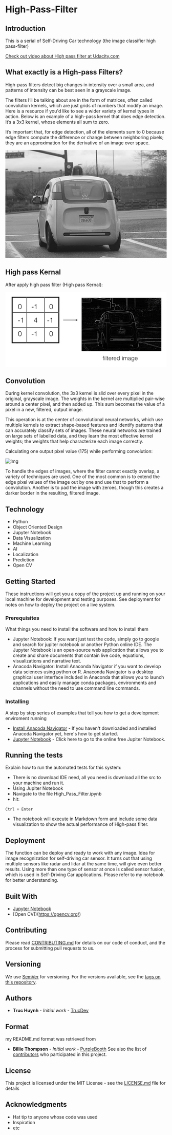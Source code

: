# High-Pass-Filter

## Introduction
This is a serial of Self-Driving Car technology (the image classifier high pass-filter)

[Check out video about High pass filter at Udacity.com](https://youtu.be/JOa9ZtV_rB4)

## What exactly is a High-pass Filters?
High-pass filters detect big changes in intensity over a small area, and patterns of intensity can be best seen in a grayscale image.

The filters I’ll be talking about are in the form of matrices, often called convolution kernels, which are just grids of numbers that modify an image. Here is a resource if you'd like to see a wider variety of kernel types in action. Below is an example of a high-pass kernel that does edge detection. It’s a 3x3 kernel, whose elements all sum to zero.

It’s important that, for edge detection, all of the elements sum to 0 because edge filters compute the difference or change between neighboring pixels; they are an approximation for the derivative of an image over space.

![Img](https://github.com/jackyhuynh/High-Pass-Filter/blob/main/images/waymo-gray.jpg)

## High pass Kernal
After apply high pass filter (High pass Kernal):

![Img](https://github.com/jackyhuynh/High-Pass-Filter/blob/main/images/screen-shot-2017-12-18-at-10.54.01-pm.png)

## Convolution
During kernel convolution, the 3x3 kernel is slid over every pixel in the original, grayscale image. The weights in the kernel are multiplied pair-wise around a center pixel, and then added up. This sum becomes the value of a pixel in a new, filtered, output image.

This operation is at the center of convolutional neural networks, which use multiple kernels to extract shape-based features and identify patterns that can accurately classify sets of images. These neural networks are trained on large sets of labelled data, and they learn the most effective kernel weights; the weights that help characterize each image correctly.

Calculating one output pixel value (175) while performing convolution:

![Img](hhttps://github.com/jackyhuynh/High-Pass-Filter/blob/main/images/screen-shot-2017-12-18-at-10.59.26-pm.png)

To handle the edges of images, where the filter cannot exactly overlap, a variety of techniques are used. One of the most common is to extend the edge pixel values of the image out by one and use that to perform a convolution. Another is to pad the image with zeroes, though this creates a darker border in the resulting, filtered image.

## Technology
- Python 
- Object Oriented Design
- Jupyter Notebook
- Data Visualization
- Machine Learning
- AI
- Localization
- Prediction
- Open CV

## Getting Started
These instructions will get you a copy of the project up and running on your local machine for development and testing purposes. See deployment for notes on how to deploy the project on a live system.

### Prerequisites
What things you need to install the software and how to install them
- Jupyter Notebook: If you want just test the code, simply go to google and search for jupiter notebook or another Python online IDE. The Jupyter Notebook is an open-source web application that allows you to create and share documents that contain live code, equations, visualizations and narrative text. 
- Anacoda Navigator: Install Anaconda Navigator if you want to develop data sciences using python or R. Anaconda Navigator is a desktop graphical user interface included in Anaconda that allows you to launch applications and easily manage conda packages, environments and channels without the need to use command line commands. 

### Installing

A step by step series of examples that tell you how to get a development enviroment running

* [Install Anacoda Navigator](https://docs.anaconda.com/anaconda/navigator/install/#:~:text=Installing%20Navigator%20Navigator%20is%20automatically%20installed%20when%20you,install%20anaconda-navigator.%20To%20start%20Navigator,%20see%20Getting%20Started.) - If you haven't downloaded and installed Anacoda Navigator yet, here's how to get started.
* [Jupyter Notebook](https://jupyter.org/try) - Click here to go to the online free Jupiter Notebook.


## Running the tests

Explain how to run the automated tests for this system:
- There is no download IDE need, all you need is download all the src to your machine and run it.
- Using Jupiter Notebook
- Navigate to the file High_Pass_Filter.ipynb
- hit:

```
Ctrl + Enter
```
- The notebook will execute in Markdown form and include some data visualization to show the actual performance of High-pass filter.

## Deployment

The function can be deploy and ready to work with any image. Idea for image recognization for self-driving car sensor.
It turns out that using multiple sensors like radar and lidar at the same time, will give even better results. Using more than one type of sensor at once is called sensor fusion, which is used in Self-Driving Car applications.
Please refer to my notebook for better understanding.

## Built With

* [Jupyter Notebook](https://jupyter.org/try) 
* [Open CV])(https://opencv.org/)

## Contributing

Please read [CONTRIBUTING.md](https://gist.github.com/PurpleBooth/b24679402957c63ec426) for details on our code of conduct, and the process for submitting pull requests to us.

## Versioning

We use [SemVer](http://semver.org/) for versioning. For the versions available, see the [tags on this repository](https://github.com/your/project/tags). 

## Authors

* **Truc Huynh** - *Initial work* - [TrucDev](https://github.com/jackyhuynh)

## Format
my README.md format was retrieved from
* **Billie Thompson** - *Initial work* - [PurpleBooth](https://github.com/PurpleBooth)
See also the list of [contributors](https://github.com/your/project/contributors) who participated in this project.

## License

This project is licensed under the MIT License - see the [LICENSE.md](LICENSE.md) file for details

## Acknowledgments

* Hat tip to anyone whose code was used
* Inspiration
* etc


 
